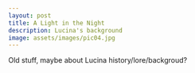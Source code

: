 ```yaml
---
layout: post
title: A Light in the Night
description: Lucina's background
image: assets/images/pic04.jpg
---
```


Old stuff, maybe about Lucina history/lore/backgroud?
